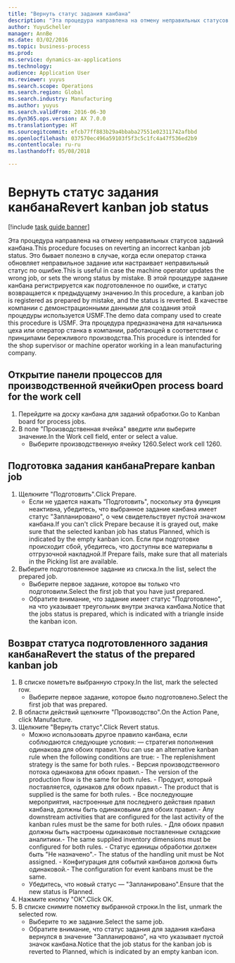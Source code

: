 ```yaml
--- 
title: "Вернуть статус задания канбана"
description: "Эта процедура направлена на отмену неправильных статусов заданий канбана."
author: YuyuScheller
manager: AnnBe
ms.date: 03/02/2016
ms.topic: business-process
ms.prod: 
ms.service: dynamics-ax-applications
ms.technology: 
audience: Application User
ms.reviewer: yuyus
ms.search.scope: Operations
ms.search.region: Global
ms.search.industry: Manufacturing
ms.author: yuyus
ms.search.validFrom: 2016-06-30
ms.dyn365.ops.version: AX 7.0.0
ms.translationtype: HT
ms.sourcegitcommit: efcb77ff883b29a4bbaba27551e02311742afbbd
ms.openlocfilehash: 037570ec496a59103f5f3c5c1fc4a47f536ed2b9
ms.contentlocale: ru-ru
ms.lasthandoff: 05/08/2018

---
```

# <a name="revert-kanban-job-status"></a><span data-ttu-id="819c8-103">Вернуть статус задания канбана</span><span class="sxs-lookup"><span data-stu-id="819c8-103">Revert kanban job status</span></span>

[!include [task guide banner](../../includes/task-guide-banner.md)]

<span data-ttu-id="819c8-104">Эта процедура направлена на отмену неправильных статусов заданий канбана.</span><span class="sxs-lookup"><span data-stu-id="819c8-104">This procedure focuses on reverting an incorrect kanban job status.</span></span> <span data-ttu-id="819c8-105">Это бывает полезно в случае, когда если оператор станка обновляет неправильное задание или настраивает неправильный статус по ошибке.</span><span class="sxs-lookup"><span data-stu-id="819c8-105">This is useful in case the machine operator updates the wrong job, or sets the wrong status by mistake.</span></span> <span data-ttu-id="819c8-106">В этой процедуре задание канбана регистрируется как подготовленное по ошибке, и статус возвращается к предыдущему значению.</span><span class="sxs-lookup"><span data-stu-id="819c8-106">In this procedure, a kanban job is registered as prepared by mistake, and the status is reverted.</span></span> <span data-ttu-id="819c8-107">В качестве компании с демонстрационными данными для создания этой процедуры используется USMF.</span><span class="sxs-lookup"><span data-stu-id="819c8-107">The demo data company used to create this procedure is USMF.</span></span> <span data-ttu-id="819c8-108">Эта процедура предназначена для начальника цеха или оператор станка в компании, работающей в соответствии с принципами бережливого производства.</span><span class="sxs-lookup"><span data-stu-id="819c8-108">This procedure is intended for the shop supervisor or machine operator working in a lean manufacturing company.</span></span>


## <a name="open-process-board-for-the-work-cell"></a><span data-ttu-id="819c8-109">Открытие панели процессов для производственной ячейки</span><span class="sxs-lookup"><span data-stu-id="819c8-109">Open process board for the work cell</span></span>
1. <span data-ttu-id="819c8-110">Перейдите на доску канбана для заданий обработки.</span><span class="sxs-lookup"><span data-stu-id="819c8-110">Go to Kanban board for process jobs.</span></span>
2. <span data-ttu-id="819c8-111">В поле "Производственная ячейка" введите или выберите значение.</span><span class="sxs-lookup"><span data-stu-id="819c8-111">In the Work cell field, enter or select a value.</span></span>
    * <span data-ttu-id="819c8-112">Выберите производственную ячейку 1260.</span><span class="sxs-lookup"><span data-stu-id="819c8-112">Select work cell 1260.</span></span>  

## <a name="prepare-kanban-job"></a><span data-ttu-id="819c8-113">Подготовка задания канбана</span><span class="sxs-lookup"><span data-stu-id="819c8-113">Prepare kanban job</span></span>
1. <span data-ttu-id="819c8-114">Щелкните "Подготовить".</span><span class="sxs-lookup"><span data-stu-id="819c8-114">Click Prepare.</span></span>
    * <span data-ttu-id="819c8-115">Если не удается нажать "Подготовить", поскольку эта функция неактивна, убедитесь, что выбранное задание канбана имеет статус "Запланировано", о чем свидетельствует пустой значком канбана.</span><span class="sxs-lookup"><span data-stu-id="819c8-115">If you can't click Prepare because it is grayed out, make sure that the selected kanban job has status Planned, which is indicated by the empty kanban icon.</span></span> <span data-ttu-id="819c8-116">Если при подготовке происходит сбой, убедитесь, что доступны все материалы в отгрузочной накладной.</span><span class="sxs-lookup"><span data-stu-id="819c8-116">If Prepare fails, make sure that all materials in the Picking list are available.</span></span>  
2. <span data-ttu-id="819c8-117">Выберите подготовленное задание из списка.</span><span class="sxs-lookup"><span data-stu-id="819c8-117">In the list, select the prepared job.</span></span>
    * <span data-ttu-id="819c8-118">Выберите первое задание, которое вы только что подготовили.</span><span class="sxs-lookup"><span data-stu-id="819c8-118">Select the first job that you have just prepared.</span></span>  
    * <span data-ttu-id="819c8-119">Обратите внимание, что задание имеет статус "Подготовлено", на что указывает треугольник внутри значка канбана.</span><span class="sxs-lookup"><span data-stu-id="819c8-119">Notice that the jobs status is prepared, which is indicated with a triangle inside the kanban icon.</span></span>  

## <a name="revert-the-status-of-the-prepared-kanban-job"></a><span data-ttu-id="819c8-120">Возврат статуса подготовленного задания канбана</span><span class="sxs-lookup"><span data-stu-id="819c8-120">Revert the status of the prepared kanban job</span></span>
1. <span data-ttu-id="819c8-121">В списке пометьте выбранную строку.</span><span class="sxs-lookup"><span data-stu-id="819c8-121">In the list, mark the selected row.</span></span>
    * <span data-ttu-id="819c8-122">Выберите первое задание, которое было подготовлено.</span><span class="sxs-lookup"><span data-stu-id="819c8-122">Select the first job that was prepared.</span></span>  
2. <span data-ttu-id="819c8-123">В области действий щелкните "Производство".</span><span class="sxs-lookup"><span data-stu-id="819c8-123">On the Action Pane, click Manufacture.</span></span>
3. <span data-ttu-id="819c8-124">Щелкните "Вернуть статус".</span><span class="sxs-lookup"><span data-stu-id="819c8-124">Click Revert status.</span></span>
    * <span data-ttu-id="819c8-125">Можно использовать другое правило канбана, если соблюдаются следующие условия:  — стратегия пополнения одинакова для обоих правил.</span><span class="sxs-lookup"><span data-stu-id="819c8-125">You can use an alternative kanban rule when the following conditions are true:  - The replenishment strategy is the same for both rules.</span></span>  <span data-ttu-id="819c8-126">- Версия производственного потока одинакова для обоих правил.</span><span class="sxs-lookup"><span data-stu-id="819c8-126">- The version of the production flow is the same for both rules.</span></span>  <span data-ttu-id="819c8-127">- Продукт, который поставляется, одинаков для обоих правил.</span><span class="sxs-lookup"><span data-stu-id="819c8-127">- The product that is supplied is the same for both rules.</span></span>  <span data-ttu-id="819c8-128">- Все последующие мероприятия, настроенные для последнего действия правил канбана, должны быть одинаковыми для обоих правил.</span><span class="sxs-lookup"><span data-stu-id="819c8-128">- Any downstream activities that are configured for the last activity of the kanban rules must be the same for both rules.</span></span>  <span data-ttu-id="819c8-129">- Для обоих правил должны быть настроены одинаковые поставленные складские аналитики.</span><span class="sxs-lookup"><span data-stu-id="819c8-129">- The same supplied inventory dimensions must be configured for both rules.</span></span>  <span data-ttu-id="819c8-130">- Статус единицы обработки должен быть "Не назначено".</span><span class="sxs-lookup"><span data-stu-id="819c8-130">- The status of the handling unit must be Not assigned.</span></span>  <span data-ttu-id="819c8-131">- Конфигурация для событий канбанов должна быть одинаковой.</span><span class="sxs-lookup"><span data-stu-id="819c8-131">- The configuration for event kanbans must be the same.</span></span>  
    * <span data-ttu-id="819c8-132">Убедитесь, что новый статус — "Запланировано".</span><span class="sxs-lookup"><span data-stu-id="819c8-132">Ensure that the new status is Planned.</span></span>  
4. <span data-ttu-id="819c8-133">Нажмите кнопку "OК".</span><span class="sxs-lookup"><span data-stu-id="819c8-133">Click OK.</span></span>
5. <span data-ttu-id="819c8-134">В списке снимите пометку выбранной строки.</span><span class="sxs-lookup"><span data-stu-id="819c8-134">In the list, unmark the selected row.</span></span>
    * <span data-ttu-id="819c8-135">Выберите то же задание.</span><span class="sxs-lookup"><span data-stu-id="819c8-135">Select the same job.</span></span>  
    * <span data-ttu-id="819c8-136">Обратите внимание, что статус задания для задания канбана вернулся в значение "Запланировано", на что указывает пустой значок канбана.</span><span class="sxs-lookup"><span data-stu-id="819c8-136">Notice that the job status for the kanban job is reverted to Planned, which is indicated by an empty kanban icon.</span></span>  


